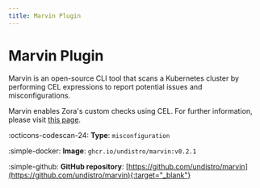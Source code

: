 ```yaml
---
title: Marvin Plugin 
---
```


# Marvin Plugin

Marvin is an open-source CLI tool that scans a Kubernetes cluster by performing CEL expressions 
to report potential issues and misconfigurations.

Marvin enables Zora's custom checks using CEL. For further information, please visit [this page](../configuration/custom-checks.md).

:octicons-codescan-24: **Type**: `misconfiguration`

:simple-docker: **Image**: `ghcr.io/undistro/marvin:v0.2.1`

:simple-github: **GitHub repository**: [https://github.com/undistro/marvin](https://github.com/undistro/marvin){:target="_blank"}
